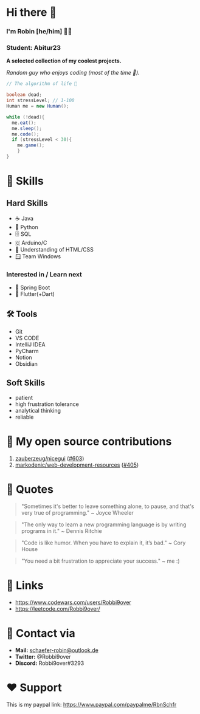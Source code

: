 # Hi there 👋
### I'm Robin [he/him] 🙋‍♂️
### Student: Abitur23

**A selected collection of my coolest projects.**

*Random guy who enjoys coding (most of the time 🥴).*

``` java
// The algorithm of life 🚀

boolean dead;
int stressLevel; // 1-100
Human me = new Human();

while (!dead){
  me.eat();
  me.sleep();
  me.code();
  if (stressLevel < 30){
    me.game();
    }
}
```

# 📖 Skills

## Hard Skills
  - ☕ Java
  - 🐍 Python
  - 🗄️ SQL
  - 🇨 Arduino/C
  - 📄 Understanding of HTML/CSS
  - 🪟 Team Windows

### Interested in / Learn next
  - 🍃 Spring Boot
  - 📱 Flutter(+Dart)

## 🛠️ Tools
  - Git
  - VS CODE
  - IntelliJ IDEA
  - PyCharm
  - Notion
  - Obsidian

## Soft Skills
  - patient
  - high frustration tolerance
  - analytical thinking
  - reliable

# 🚀 My open source contributions
1. [zauberzeug/nicegui](https://github.com/zauberzeug/nicegui/releases/tag/v1.2.2) ([#603](https://github.com/zauberzeug/nicegui/issues/603))
2. [markodenic/web-development-resources](https://github.com/markodenic/web-development-resources) ([#405](https://github.com/markodenic/web-development-resources/pull/405))

# 💫 Quotes
> "Sometimes it's better to leave something alone, to pause, and that's very true of programming." ~ Joyce Wheeler

> "The only way to learn a new programming language is by writing programs in it." ~ Dennis Ritchie

> "Code is like humor. When you have to explain it, it’s bad." ~ Cory House

> "You need a bit frustration to appreciate your success." ~ me :)

# 🔗 Links
  - https://www.codewars.com/users/Robbi9over
  - https://leetcode.com/Robbi9over/

# 📨 Contact via
  - **Mail:** schaefer-robin@outlook.de
  - **Twitter:** @Robbi9over
  - **Discord:** Robbi9over#3293

# ❤️ Support
This is my paypal link: https://www.paypal.com/paypalme/RbnSchfr

<!--
**Robbi9over/Robbi9over** is a ✨ _special_ ✨ repository because its `README.md` (this file) appears on your GitHub profile.

Here are some ideas to get you started:

- 🔭 I’m currently working on ...
- 🌱 I’m currently learning ...
- 👯 I’m looking to collaborate on ...
- 🤔 I’m looking for help with ...
- 💬 Ask me about ...
- 📫 How to reach me: ...
- 😄 Pronouns: ...
- ⚡ Fun fact: ...
-->
